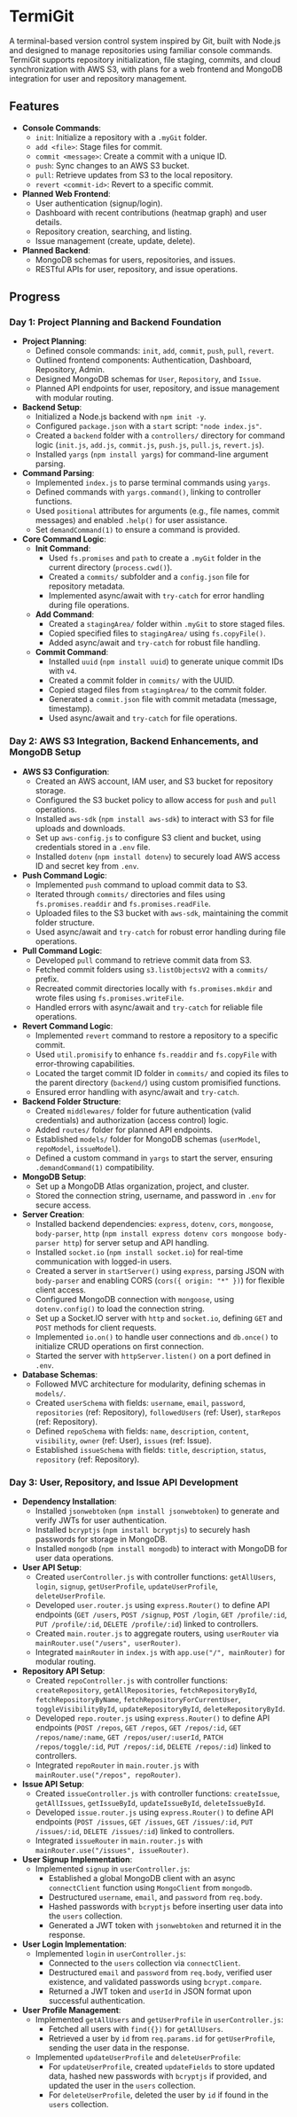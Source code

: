 # TermiGit

A terminal-based version control system inspired by Git, built with Node.js and designed to manage repositories using familiar console commands. TermiGit supports repository initialization, file staging, commits, and cloud synchronization with AWS S3, with plans for a web frontend and MongoDB integration for user and repository management.

## Features

- **Console Commands**:
  - `init`: Initialize a repository with a `.myGit` folder.
  - `add <file>`: Stage files for commit.
  - `commit <message>`: Create a commit with a unique ID.
  - `push`: Sync changes to an AWS S3 bucket.
  - `pull`: Retrieve updates from S3 to the local repository.
  - `revert <commit-id>`: Revert to a specific commit.
- **Planned Web Frontend**:
  - User authentication (signup/login).
  - Dashboard with recent contributions (heatmap graph) and user details.
  - Repository creation, searching, and listing.
  - Issue management (create, update, delete).
- **Planned Backend**:
  - MongoDB schemas for users, repositories, and issues.
  - RESTful APIs for user, repository, and issue operations.

## Progress

### Day 1: Project Planning and Backend Foundation

- **Project Planning**:
  - Defined console commands: `init`, `add`, `commit`, `push`, `pull`, `revert`.
  - Outlined frontend components: Authentication, Dashboard, Repository, Admin.
  - Designed MongoDB schemas for `User`, `Repository`, and `Issue`.
  - Planned API endpoints for user, repository, and issue management with modular routing.
- **Backend Setup**:
  - Initialized a Node.js backend with `npm init -y`.
  - Configured `package.json` with a `start` script: `"node index.js"`.
  - Created a `backend` folder with a `controllers/` directory for command logic (`init.js`, `add.js`, `commit.js`, `push.js`, `pull.js`, `revert.js`).
  - Installed `yargs` (`npm install yargs`) for command-line argument parsing.
- **Command Parsing**:
  - Implemented `index.js` to parse terminal commands using `yargs`.
  - Defined commands with `yargs.command()`, linking to controller functions.
  - Used `positional` attributes for arguments (e.g., file names, commit messages) and enabled `.help()` for user assistance.
  - Set `demandCommand(1)` to ensure a command is provided.
- **Core Command Logic**:
  - **Init Command**:
    - Used `fs.promises` and `path` to create a `.myGit` folder in the current directory (`process.cwd()`).
    - Created a `commits/` subfolder and a `config.json` file for repository metadata.
    - Implemented async/await with `try-catch` for error handling during file operations.
  - **Add Command**:
    - Created a `stagingArea/` folder within `.myGit` to store staged files.
    - Copied specified files to `stagingArea/` using `fs.copyFile()`.
    - Added async/await and `try-catch` for robust file handling.
  - **Commit Command**:
    - Installed `uuid` (`npm install uuid`) to generate unique commit IDs with `v4`.
    - Created a commit folder in `commits/` with the UUID.
    - Copied staged files from `stagingArea/` to the commit folder.
    - Generated a `commit.json` file with commit metadata (message, timestamp).
    - Used async/await and `try-catch` for file operations.

### Day 2: AWS S3 Integration, Backend Enhancements, and MongoDB Setup

- **AWS S3 Configuration**:
  - Created an AWS account, IAM user, and S3 bucket for repository storage.
  - Configured the S3 bucket policy to allow access for `push` and `pull` operations.
  - Installed `aws-sdk` (`npm install aws-sdk`) to interact with S3 for file uploads and downloads.
  - Set up `aws-config.js` to configure S3 client and bucket, using credentials stored in a `.env` file.
  - Installed `dotenv` (`npm install dotenv`) to securely load AWS access ID and secret key from `.env`.
- **Push Command Logic**:
  - Implemented `push` command to upload commit data to S3.
  - Iterated through `commits/` directories and files using `fs.promises.readdir` and `fs.promises.readFile`.
  - Uploaded files to the S3 bucket with `aws-sdk`, maintaining the commit folder structure.
  - Used async/await and `try-catch` for robust error handling during file operations.
- **Pull Command Logic**:
  - Developed `pull` command to retrieve commit data from S3.
  - Fetched commit folders using `s3.listObjectsV2` with a `commits/` prefix.
  - Recreated commit directories locally with `fs.promises.mkdir` and wrote files using `fs.promises.writeFile`.
  - Handled errors with async/await and `try-catch` for reliable file operations.
- **Revert Command Logic**:
  - Implemented `revert` command to restore a repository to a specific commit.
  - Used `util.promisify` to enhance `fs.readdir` and `fs.copyFile` with error-throwing capabilities.
  - Located the target commit ID folder in `commits/` and copied its files to the parent directory (`backend/`) using custom promisified functions.
  - Ensured error handling with async/await and `try-catch`.
- **Backend Folder Structure**:
  - Created `middlewares/` folder for future authentication (valid credentials) and authorization (access control) logic.
  - Added `routes/` folder for planned API endpoints.
  - Established `models/` folder for MongoDB schemas (`userModel`, `repoModel`, `issueModel`).
  - Defined a custom command in `yargs` to start the server, ensuring `.demandCommand(1)` compatibility.
- **MongoDB Setup**:
  - Set up a MongoDB Atlas organization, project, and cluster.
  - Stored the connection string, username, and password in `.env` for secure access.
- **Server Creation**:
  - Installed backend dependencies: `express`, `dotenv`, `cors`, `mongoose`, `body-parser`, `http` (`npm install express dotenv cors mongoose body-parser http`) for server setup and API handling.
  - Installed `socket.io` (`npm install socket.io`) for real-time communication with logged-in users.
  - Created a server in `startServer()` using `express`, parsing JSON with `body-parser` and enabling CORS (`cors({ origin: "*" })`) for flexible client access.
  - Configured MongoDB connection with `mongoose`, using `dotenv.config()` to load the connection string.
  - Set up a Socket.IO server with `http` and `socket.io`, defining `GET` and `POST` methods for client requests.
  - Implemented `io.on()` to handle user connections and `db.once()` to initialize CRUD operations on first connection.
  - Started the server with `httpServer.listen()` on a port defined in `.env`.
- **Database Schemas**:
  - Followed MVC architecture for modularity, defining schemas in `models/`.
  - Created `userSchema` with fields: `username`, `email`, `password`, `repositories` (ref: Repository), `followedUsers` (ref: User), `starRepos` (ref: Repository).
  - Defined `repoSchema` with fields: `name`, `description`, `content`, `visibility`, `owner` (ref: User), `issues` (ref: Issue).
  - Established `issueSchema` with fields: `title`, `description`, `status`, `repository` (ref: Repository).

### Day 3: User, Repository, and Issue API Development

- **Dependency Installation**:
  - Installed `jsonwebtoken` (`npm install jsonwebtoken`) to generate and verify JWTs for user authentication.
  - Installed `bcryptjs` (`npm install bcryptjs`) to securely hash passwords for storage in MongoDB.
  - Installed `mongodb` (`npm install mongodb`) to interact with MongoDB for user data operations.
- **User API Setup**:
  - Created `userController.js` with controller functions: `getAllUsers`, `login`, `signup`, `getUserProfile`, `updateUserProfile`, `deleteUserProfile`.
  - Developed `user.router.js` using `express.Router()` to define API endpoints (`GET /users`, `POST /signup`, `POST /login`, `GET /profile/:id`, `PUT /profile/:id`, `DELETE /profile/:id`) linked to controllers.
  - Created `main.router.js` to aggregate routers, using `userRouter` via `mainRouter.use("/users", userRouter)`.
  - Integrated `mainRouter` in `index.js` with `app.use("/", mainRouter)` for modular routing.
- **Repository API Setup**:
  - Created `repoController.js` with controller functions: `createRepository`, `getAllRepositories`, `fetchRepositoryById`, `fetchRepositoryByName`, `fetchRepositoryForCurrentUser`, `toggleVisibilityById`, `updateRepositoryById`, `deleteRepositoryById`.
  - Developed `repo.router.js` using `express.Router()` to define API endpoints (`POST /repos`, `GET /repos`, `GET /repos/:id`, `GET /repos/name/:name`, `GET /repos/user/:userId`, `PATCH /repos/toggle/:id`, `PUT /repos/:id`, `DELETE /repos/:id`) linked to controllers.
  - Integrated `repoRouter` in `main.router.js` with `mainRouter.use("/repos", repoRouter)`.
- **Issue API Setup**:
  - Created `issueController.js` with controller functions: `createIssue`, `getAllIssues`, `getIssueById`, `updateIssueById`, `deleteIssueById`.
  - Developed `issue.router.js` using `express.Router()` to define API endpoints (`POST /issues`, `GET /issues`, `GET /issues/:id`, `PUT /issues/:id`, `DELETE /issues/:id`) linked to controllers.
  - Integrated `issueRouter` in `main.router.js` with `mainRouter.use("/issues", issueRouter)`.
- **User Signup Implementation**:
  - Implemented `signup` in `userController.js`:
    - Established a global MongoDB client with an async `connectClient` function using `MongoClient` from `mongodb`.
    - Destructured `username`, `email`, and `password` from `req.body`.
    - Hashed passwords with `bcryptjs` before inserting user data into the `users` collection.
    - Generated a JWT token with `jsonwebtoken` and returned it in the response.
- **User Login Implementation**:
  - Implemented `login` in `userController.js`:
    - Connected to the `users` collection via `connectClient`.
    - Destructured `email` and `password` from `req.body`, verified user existence, and validated passwords using `bcrypt.compare`.
    - Returned a JWT token and `userId` in JSON format upon successful authentication.
- **User Profile Management**:
  - Implemented `getAllUsers` and `getUserProfile` in `userController.js`:
    - Fetched all users with `find({})` for `getAllUsers`.
    - Retrieved a user by `id` from `req.params.id` for `getUserProfile`, sending the user data in the response.
  - Implemented `updateUserProfile` and `deleteUserProfile`:
    - For `updateUserProfile`, created `updateFields` to store updated data, hashed new passwords with `bcryptjs` if provided, and updated the user in the `users` collection.
    - For `deleteUserProfile`, deleted the user by `id` if found in the `users` collection.
